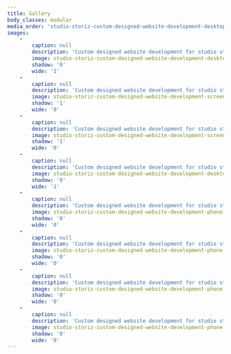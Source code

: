 ```yaml
---
title: Gallery
body_classes: modular
media_order: 'studio-storiz-custom-designed-website-development-desktop-2.jpg,studio-storiz-custom-designed-website-development-desktop-3.jpg,studio-storiz-custom-designed-website-development-phone-1.jpg,studio-storiz-custom-designed-website-development-phone-2.jpg,studio-storiz-custom-designed-website-development-phone-3.jpg,studio-storiz-custom-designed-website-development-phone-4.jpg,studio-storiz-custom-designed-website-development-screen-1.jpg,studio-storiz-custom-designed-website-development-screen-2.jpg'
images:
    -
        caption: null
        description: 'Custom designed website development for studio storiz Home page on desktop'
        image: studio-storiz-custom-designed-website-development-desktop-2.jpg
        shadow: '0'
        wide: '1'
    -
        caption: null
        description: 'Custom designed website development for studio storiz Home page screen'
        image: studio-storiz-custom-designed-website-development-screen-1.jpg
        shadow: '1'
        wide: '0'
    -
        caption: null
        description: 'Custom designed website development for studio storiz Project single page screen'
        image: studio-storiz-custom-designed-website-development-screen-2.jpg
        shadow: '1'
        wide: '0'
    -
        caption: null
        description: 'Custom designed website development for studio storiz Project single page on desktop'
        image: studio-storiz-custom-designed-website-development-desktop-3.jpg
        shadow: '0'
        wide: '1'
    -
        caption: null
        description: 'Custom designed website development for studio storiz Home page on phone'
        image: studio-storiz-custom-designed-website-development-phone-1.jpg
        shadow: '0'
        wide: '0'
    -
        caption: null
        description: 'Custom designed website development for studio storiz Home page on phone'
        image: studio-storiz-custom-designed-website-development-phone-2.jpg
        shadow: '0'
        wide: '0'
    -
        caption: null
        description: 'Custom designed website development for studio storiz Project single page on phone'
        image: studio-storiz-custom-designed-website-development-phone-3.jpg
        shadow: '0'
        wide: '0'
    -
        caption: null
        description: 'Custom designed website development for studio storiz Project single page on phone'
        image: studio-storiz-custom-designed-website-development-phone-4.jpg
        shadow: '0'
        wide: '0'
---
```


